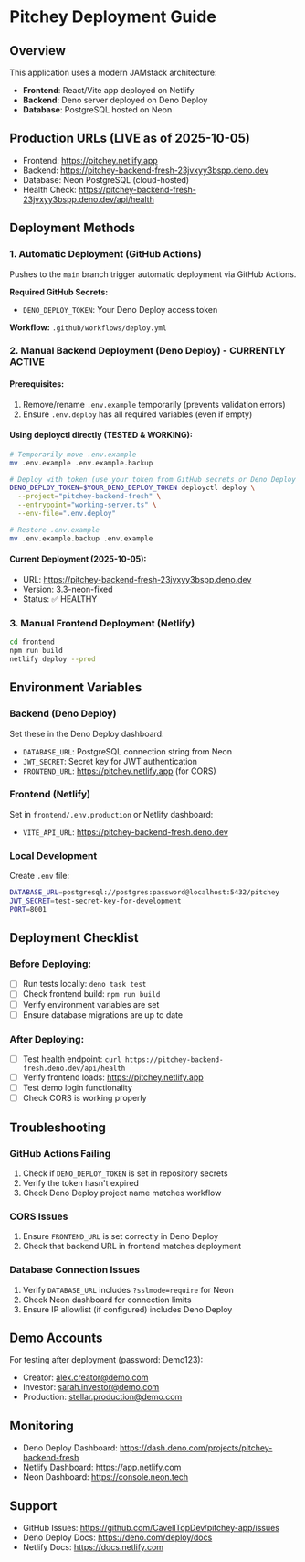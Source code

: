 # Pitchey Deployment Guide

## Overview
This application uses a modern JAMstack architecture:
- **Frontend**: React/Vite app deployed on Netlify
- **Backend**: Deno server deployed on Deno Deploy
- **Database**: PostgreSQL hosted on Neon

## Production URLs (LIVE as of 2025-10-05)
- Frontend: https://pitchey.netlify.app
- Backend: https://pitchey-backend-fresh-23jvxyy3bspp.deno.dev
- Database: Neon PostgreSQL (cloud-hosted)
- Health Check: https://pitchey-backend-fresh-23jvxyy3bspp.deno.dev/api/health

## Deployment Methods

### 1. Automatic Deployment (GitHub Actions)
Pushes to the `main` branch trigger automatic deployment via GitHub Actions.

**Required GitHub Secrets:**
- `DENO_DEPLOY_TOKEN`: Your Deno Deploy access token

**Workflow:** `.github/workflows/deploy.yml`

### 2. Manual Backend Deployment (Deno Deploy) - CURRENTLY ACTIVE

#### Prerequisites:
1. Remove/rename `.env.example` temporarily (prevents validation errors)
2. Ensure `.env.deploy` has all required variables (even if empty)

#### Using deployctl directly (TESTED & WORKING):
```bash
# Temporarily move .env.example
mv .env.example .env.example.backup

# Deploy with token (use your token from GitHub secrets or Deno Deploy dashboard)
DENO_DEPLOY_TOKEN=$YOUR_DENO_DEPLOY_TOKEN deployctl deploy \
  --project="pitchey-backend-fresh" \
  --entrypoint="working-server.ts" \
  --env-file=".env.deploy"

# Restore .env.example
mv .env.example.backup .env.example
```

#### Current Deployment (2025-10-05):
- URL: https://pitchey-backend-fresh-23jvxyy3bspp.deno.dev
- Version: 3.3-neon-fixed
- Status: ✅ HEALTHY

### 3. Manual Frontend Deployment (Netlify)

```bash
cd frontend
npm run build
netlify deploy --prod
```

## Environment Variables

### Backend (Deno Deploy)
Set these in the Deno Deploy dashboard:
- `DATABASE_URL`: PostgreSQL connection string from Neon
- `JWT_SECRET`: Secret key for JWT authentication
- `FRONTEND_URL`: https://pitchey.netlify.app (for CORS)

### Frontend (Netlify)
Set in `frontend/.env.production` or Netlify dashboard:
- `VITE_API_URL`: https://pitchey-backend-fresh.deno.dev

### Local Development
Create `.env` file:
```bash
DATABASE_URL=postgresql://postgres:password@localhost:5432/pitchey
JWT_SECRET=test-secret-key-for-development
PORT=8001
```

## Deployment Checklist

### Before Deploying:
- [ ] Run tests locally: `deno task test`
- [ ] Check frontend build: `npm run build`
- [ ] Verify environment variables are set
- [ ] Ensure database migrations are up to date

### After Deploying:
- [ ] Test health endpoint: `curl https://pitchey-backend-fresh.deno.dev/api/health`
- [ ] Verify frontend loads: https://pitchey.netlify.app
- [ ] Test demo login functionality
- [ ] Check CORS is working properly

## Troubleshooting

### GitHub Actions Failing
1. Check if `DENO_DEPLOY_TOKEN` is set in repository secrets
2. Verify the token hasn't expired
3. Check Deno Deploy project name matches workflow

### CORS Issues
1. Ensure `FRONTEND_URL` is set correctly in Deno Deploy
2. Check that backend URL in frontend matches deployment

### Database Connection Issues
1. Verify `DATABASE_URL` includes `?sslmode=require` for Neon
2. Check Neon dashboard for connection limits
3. Ensure IP allowlist (if configured) includes Deno Deploy

## Demo Accounts
For testing after deployment (password: Demo123):
- Creator: alex.creator@demo.com
- Investor: sarah.investor@demo.com
- Production: stellar.production@demo.com

## Monitoring
- Deno Deploy Dashboard: https://dash.deno.com/projects/pitchey-backend-fresh
- Netlify Dashboard: https://app.netlify.com
- Neon Dashboard: https://console.neon.tech

## Support
- GitHub Issues: https://github.com/CavellTopDev/pitchey-app/issues
- Deno Deploy Docs: https://deno.com/deploy/docs
- Netlify Docs: https://docs.netlify.com